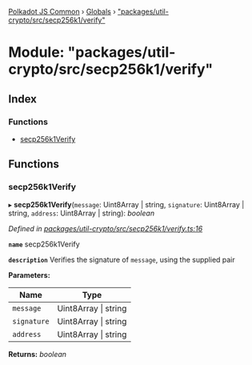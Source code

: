[Polkadot JS Common](../README.md) › [Globals](../globals.md) › ["packages/util-crypto/src/secp256k1/verify"](_packages_util_crypto_src_secp256k1_verify_.md)

# Module: "packages/util-crypto/src/secp256k1/verify"

## Index

### Functions

* [secp256k1Verify](_packages_util_crypto_src_secp256k1_verify_.md#secp256k1verify)

## Functions

###  secp256k1Verify

▸ **secp256k1Verify**(`message`: Uint8Array | string, `signature`: Uint8Array | string, `address`: Uint8Array | string): *boolean*

*Defined in [packages/util-crypto/src/secp256k1/verify.ts:16](https://github.com/polkadot-js/common/blob/437314e5/packages/util-crypto/src/secp256k1/verify.ts#L16)*

**`name`** secp256k1Verify

**`description`** Verifies the signature of `message`, using the supplied pair

**Parameters:**

Name | Type |
------ | ------ |
`message` | Uint8Array &#124; string |
`signature` | Uint8Array &#124; string |
`address` | Uint8Array &#124; string |

**Returns:** *boolean*
